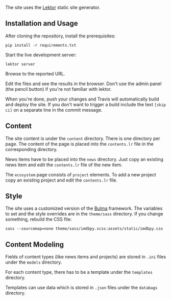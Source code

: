 The site uses the [Lektor](https://www.getlektor.com/) static site
generator.

## Installation and Usage

After cloning the repository, install the prerequisites:

```
pip install -r requirements.txt
```

Start the live development server:

```
lektor server
```

Browse to the reported URL.

Edit the files and see the results in the browser.
Don't use the admin panel (the pencil button) if you're not
familiar with lektor.

When you're done, push your changes and Travis will automatically
build and deploy the site. If you don't want to trigger a build
include the text `[skip ci]` on a separate line in the commit message.

## Content

The site content is under the `content` directory. There is
one directory per page. The content of the page is placed
into the `contents.lr` file in the corresponding directory.

News items have to be placed into the `news` directory.
Just copy an existing news item and edit the `contents.lr`
file of the new item.

The `ecosystem` page consists of `project` elements.
To add a new project copy an existing project and
edit the `contents.lr` file.

## Style

The site uses a customized version
of the [Bulma](https://bulma.io/) framework.
The variables to set and the style overrides
are in the `theme/sass` directory. If you change something,
rebuild the CSS file:

```
sass --sourcemap=none theme/sass/imdbpy.scss:assets/static/imdbpy.css
```

## Content Modeling

Fields of content types (like news items and projects)
are stored in `.ini` files under the `models` directory.

For each content type, there has to be a template
under the `templates` directory.

Templates can use data which is stored in `.json`
files under the `databags` directory.
